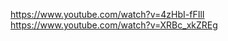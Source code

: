 https://www.youtube.com/watch?v=4zHbI-fFIlI
https://www.youtube.com/watch?v=XRBc_xkZREg




























